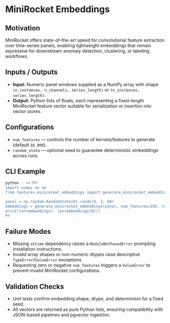 # MiniRocket Embeddings

## Motivation
MiniRocket offers state-of-the-art speed for convolutional feature extraction over time-series panels, enabling lightweight embeddings that remain expressive for downstream anomaly detection, clustering, or labeling workflows.

## Inputs / Outputs
* **Input:** Numeric panel windows supplied as a NumPy array with shape `(n_instances, n_channels, series_length)` or `(n_instances, series_length)`.
* **Output:** Python lists of floats, each representing a fixed-length MiniRocket feature vector suitable for serialization or insertion into vector stores.

## Configurations
* `num_features` — controls the number of kernels/features to generate (default `10_000`).
* `random_state` — optional seed to guarantee deterministic embeddings across runs.

## CLI Example
```bash
python - <<'PY'
import numpy as np
from features.minirocket_embeddings import generate_minirocket_embeddings

panel = np.random.RandomState(0).randn(4, 2, 60)
embeddings = generate_minirocket_embeddings(panel, num_features=256, random_state=7)
print(len(embeddings), len(embeddings[0]))
PY
```

## Failure Modes
* Missing `sktime` dependency raises a `ModuleNotFoundError` prompting installation instructions.
* Invalid array shapes or non-numeric dtypes raise descriptive `TypeError`/`ValueError` exceptions.
* Requesting zero or negative `num_features` triggers a `ValueError` to prevent invalid MiniRocket configurations.

## Validation Checks
* Unit tests confirm embedding shape, dtype, and determinism for a fixed seed.
* All vectors are returned as pure Python lists, ensuring compatibility with JSON-based pipelines and pgvector ingestion.
